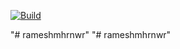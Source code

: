 [![Build](https://github.com/rameshmhrnwr/rameshmhrnwr/actions/workflows/build.yml/badge.svg?branch=main)](https://github.com/rameshmhrnwr/rameshmhrnwr/actions/workflows/build.yml)

"# rameshmhrnwr" 
"# rameshmhrnwr" 
